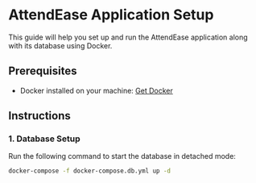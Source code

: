 # AttendEase Application Setup

This guide will help you set up and run the AttendEase application along with its database using Docker.

## Prerequisites
- Docker installed on your machine: [Get Docker](https://docs.docker.com/get-docker/)

## Instructions

### 1. Database Setup

Run the following command to start the database in detached mode:

```bash
docker-compose -f docker-compose.db.yml up -d

